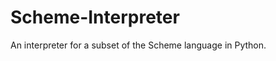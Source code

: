 Scheme-Interpreter
==================

An interpreter for a subset of the Scheme language in Python.
